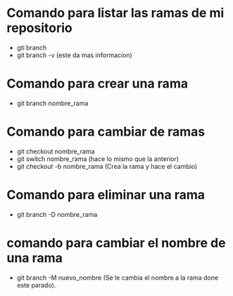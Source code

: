 
# Comando para listar las ramas de mi repositorio 
- gti branch
- git branch -v  (este da mas informacion)

# Comando para crear una rama
- git branch nombre_rama

# Comando para cambiar de ramas 
- git checkout nombre_rama
- git switch nombre_rama (hace lo mismo que la anterior)
- git checkout -b nombre_rama (Crea la rama y hace el cambio)

# Comando para eliminar una rama 
- git branch -D nombre_rama

# comando para cambiar el nombre de una rama 
- git branch -M nuevo_nombre   (Se le cambia el nombre a la rama done este parado).

